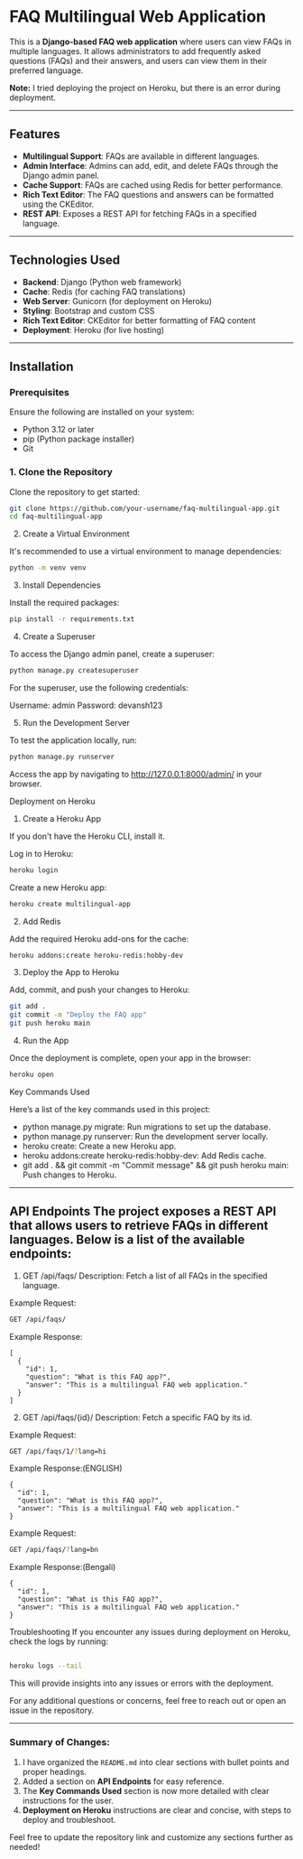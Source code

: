 # FAQ Multilingual Web Application

This is a **Django-based FAQ web application** where users can view FAQs in multiple languages. It allows administrators to add frequently asked questions (FAQs) and their answers, and users can view them in their preferred language.

**Note:** I tried deploying the project on Heroku, but there is an error during deployment.

---

## Features

- **Multilingual Support**: FAQs are available in different languages.
- **Admin Interface**: Admins can add, edit, and delete FAQs through the Django admin panel.
- **Cache Support**: FAQs are cached using Redis for better performance.
- **Rich Text Editor**: The FAQ questions and answers can be formatted using the CKEditor.
- **REST API**: Exposes a REST API for fetching FAQs in a specified language.

---

## Technologies Used

- **Backend**: Django (Python web framework)
- **Cache**: Redis (for caching FAQ translations)
- **Web Server**: Gunicorn (for deployment on Heroku)
- **Styling**: Bootstrap and custom CSS
- **Rich Text Editor**: CKEditor for better formatting of FAQ content
- **Deployment**: Heroku (for live hosting)

---

## Installation

### Prerequisites

Ensure the following are installed on your system:

- Python 3.12 or later
- pip (Python package installer)
- Git

### 1. Clone the Repository

Clone the repository to get started:

```bash
git clone https://github.com/your-username/faq-multilingual-app.git
cd faq-multilingual-app
```


2. Create a Virtual Environment

It's recommended to use a virtual environment to manage dependencies:

```bash
python -m venv venv
```
3. Install Dependencies
   
Install the required packages:

```bash
pip install -r requirements.txt
```
4. Create a Superuser
   
To access the Django admin panel, create a superuser:

```bash
python manage.py createsuperuser 
```
For the superuser, use the following credentials:

Username: admin
Password: devansh123

5. Run the Development Server
   
To test the application locally, run:

```bash
python manage.py runserver
```

Access the app by navigating to http://127.0.0.1:8000/admin/ in your browser.

Deployment on Heroku

1. Create a Heroku App
   
If you don't have the Heroku CLI, install it.

Log in to Heroku:

```bash
heroku login
```

Create a new Heroku app:

```bash
heroku create multilingual-app
```

2. Add Redis
   
Add the required Heroku add-ons for the  cache:

```bash
heroku addons:create heroku-redis:hobby-dev
```


3. Deploy the App to Heroku
   
Add, commit, and push your changes to Heroku:

```bash
git add .
git commit -m "Deploy the FAQ app"
git push heroku main
```

4. Run the App
   
Once the deployment is complete, open your app in the browser:

```bash
heroku open
```

Key Commands Used

Here’s a list of the key commands used in this project:

* python manage.py migrate: Run migrations to set up the database.
* python manage.py runserver: Run the development server locally.
* heroku create: Create a new Heroku app.
* heroku addons:create heroku-redis:hobby-dev: Add Redis cache.
* git add . && git commit -m "Commit message" && git push heroku main: Push changes to Heroku.
---
API Endpoints
The project exposes a REST API that allows users to retrieve FAQs in different languages. Below is a list of the available endpoints:
---

1. GET /api/faqs/
Description:
Fetch a list of all FAQs in the specified language.

Example Request:
```bash
GET /api/faqs/
```

Example Response:

```
[
  {
    "id": 1,
    "question": "What is this FAQ app?",
    "answer": "This is a multilingual FAQ web application."
  }
]
```

2. GET /api/faqs/{id}/
Description:
Fetch a specific FAQ by its id.

Example Request:
```bash
GET /api/faqs/1/?lang=hi 
```

Example Response:(ENGLISH)

```
{
  "id": 1,
  "question": "What is this FAQ app?",
  "answer": "This is a multilingual FAQ web application."
}
```

Example Request:

```bash
GET /api/faqs/?lang=bn
```

Example Response:(Bengali)

```
{
  "id": 1,
  "question": "What is this FAQ app?",
  "answer": "This is a multilingual FAQ web application."
}
```


Troubleshooting
If you encounter any issues during deployment on Heroku, check the logs by running:

```bash

heroku logs --tail
```
This will provide insights into any issues or errors with the deployment.

For any additional questions or concerns, feel free to reach out or open an issue in the repository.

---

### Summary of Changes:

1. I have organized the `README.md` into clear sections with bullet points and proper headings.
2. Added a section on **API Endpoints** for easy reference.
3. The **Key Commands Used** section is now more detailed with clear instructions for the user.
4. **Deployment on Heroku** instructions are clear and concise, with steps to deploy and troubleshoot.

Feel free to update the repository link and customize any sections further as needed!








